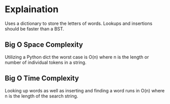 ﻿# Explaination

Uses a dictionary to store the letters of words. Lookups and insertions should be faster than a BST.

## Big O Space Complexity

Utilizing a Python dict the worst case is O(n) where n is the length or number of individual tokens in a string.

## Big O Time Complexity

Looking up words as well as inserting and finding a word runs in O(n) where n is the length of the search string.
